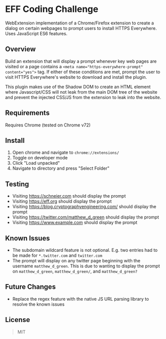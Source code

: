 # EFF Coding Challenge

WebExtension implementation of a Chrome/Firefox extension to create a dialog on certain webpages to prompt users to install HTTPS Everywhere. Uses JavaScript ES6 features.

## Overview

Build an extension that will display a prompt whenever key web pages are visited or a page contains a `<meta name="https-everywhere-prompt" content="yes">` tag. If either of these conditions are met, prompt the user to visit HTTPS Everywhere's website to download and install the plugin.

This plugin makes use of the Shadow DOM to create an HTML element where Javascript/CSS will not leak from the main DOM tree of the website and prevent the injected CSS/JS from the extension to leak into the website.

## Requirements
Requires Chrome (tested on Chrome v72)

## Install
1. Open chrome and navigate to `chrome://extensions/`
2. Toggle on developer mode
3. Click "Load unpacked"
4. Navigate to directory and press "Select Folder"

## Testing
* Visiting <https://schneier.com> should display the prompt
* Visiting <https://eff.org> should display the prompt
* Visiting <https://blog.cryptographyengineering.com/> should display the prompt
* Visiting <https://twitter.com/matthew_d_green> should display the prompt
* Visiting <https://www.example.com> should display the prompt

## Known Issues
* The subdomain wildcard feature is not optional. E.g. two entries had to be made for `*.twitter.com` and `twitter.com`
* The prompt will display on any twitter page beginning with the username `matthew_d_green`. This is due to wanting to display the prompt on `matthew_d_green`, `matthew_d_green/`, and `matthew_d_green?`

## Future Changes
* Replace the regex feature with the native JS URL parsing library to resolve the known issues

License
----
> MIT
